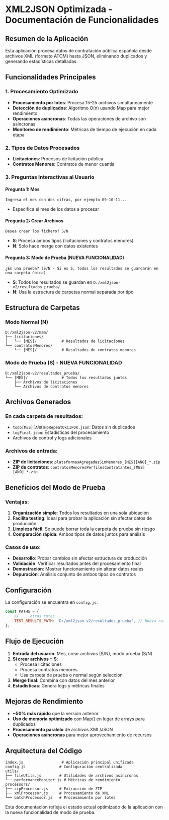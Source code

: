 # XML2JSON Optimizada - Documentación de Funcionalidades

## Resumen de la Aplicación

Esta aplicación procesa datos de contratación pública española desde archivos XML (formato ATOM) hasta JSON, eliminando duplicados y generando estadísticas detalladas.

## Funcionalidades Principales

### 1. Procesamiento Optimizado

- **Procesamiento por lotes**: Procesa 15-25 archivos simultáneamente
- **Detección de duplicados**: Algoritmo O(n) usando Map para mejor rendimiento
- **Operaciones asíncronas**: Todas las operaciones de archivo son asíncronas
- **Monitoreo de rendimiento**: Métricas de tiempo de ejecución en cada etapa

### 2. Tipos de Datos Procesados

- **Licitaciones**: Procesos de licitación pública
- **Contratos Menores**: Contratos de menor cuantía

### 3. Preguntas Interactivas al Usuario

#### Pregunta 1: Mes

```
Ingresa el mes con dos cifras, por ejemplo 09-10-11...
```

- Especifica el mes de los datos a procesar

#### Pregunta 2: Crear Archivos

```
Desea crear los fichero? S/N
```

- **S**: Procesa ambos tipos (licitaciones y contratos menores)
- **N**: Solo hace merge con datos existentes

#### Pregunta 3: Modo de Prueba (NUEVA FUNCIONALIDAD)

```
¿Es una prueba? (S/N - Si es S, todos los resultados se guardarán en una carpeta única)
```

- **S**: Todos los resultados se guardan en `D:/xml2json-v2/resultados_prueba/`
- **N**: Usa la estructura de carpetas normal separada por tipo

## Estructura de Carpetas

### Modo Normal (N)

```
D:/xml2json-v2/mam/
├── licitaciones/
│   └── [MES]/           # Resultados de licitaciones
└── contratosMenores/
    └── [MES]/           # Resultados de contratos menores
```

### Modo de Prueba (S) - NUEVA FUNCIONALIDAD

```
D:/xml2json-v2/resultados_prueba/
└── [MES]/               # Todos los resultados juntos
    ├── Archivos de licitaciones
    └── Archivos de contratos menores
```

## Archivos Generados

### En cada carpeta de resultados:

- `todo[MES][AÑO]NoRepeatOkCIFOK.json`: Datos sin duplicados
- `logFinal.json`: Estadísticas del procesamiento
- Archivos de control y logs adicionales

### Archivos de entrada:

- **ZIP de licitaciones**: `plataformasAgregadasSinMenores_[MES][AÑO]_*.zip`
- **ZIP de contratos**: `contratosMenoresPerfilesContratantes_[MES][AÑO]_*.zip`

## Beneficios del Modo de Prueba

### Ventajas:

1. **Organización simple**: Todos los resultados en una sola ubicación
2. **Facilita testing**: Ideal para probar la aplicación sin afectar datos de producción
3. **Limpieza fácil**: Se puede borrar toda la carpeta de prueba sin riesgo
4. **Comparación rápida**: Ambos tipos de datos juntos para análisis

### Casos de uso:

- **Desarrollo**: Probar cambios sin afectar estructura de producción
- **Validación**: Verificar resultados antes del procesamiento final
- **Demostración**: Mostrar funcionamiento sin alterar datos reales
- **Depuración**: Análisis conjunto de ambos tipos de contratos

## Configuración

La configuración se encuentra en `config.js`:

```javascript
const PATHS = {
    // ... otras rutas ...
    TEST_RESULTS_PATH: 'D:/xml2json-v2/resultados_prueba', // Nueva ruta para pruebas
};
```

## Flujo de Ejecución

1. **Entrada del usuario**: Mes, crear archivos (S/N), modo prueba (S/N)
2. **Si crear archivos = S**:
    - Procesa licitaciones
    - Procesa contratos menores
    - Usa carpeta de prueba o normal según selección
3. **Merge final**: Combina con datos del mes anterior
4. **Estadísticas**: Genera logs y métricas finales

## Mejoras de Rendimiento

- **~50% más rápido** que la versión anterior
- **Uso de memoria optimizado** con Map() en lugar de arrays para duplicados
- **Procesamiento paralelo** de archivos XML/JSON
- **Operaciones asíncronas** para mejor aprovechamiento de recursos

## Arquitectura del Código

```
index.js                 # Aplicación principal unificada
config.js               # Configuración centralizada
utils/
├── fileUtils.js        # Utilidades de archivos asíncronas
└── performanceMonitor.js # Métricas de rendimiento
processors/
├── zipProcessor.js     # Extracción de ZIP
├── xmlProcessor.js     # Procesamiento de XML
└── batchProcessor.js   # Procesamiento por lotes
```

Esta documentación refleja el estado actual optimizado de la aplicación con la nueva funcionalidad de modo de prueba.
